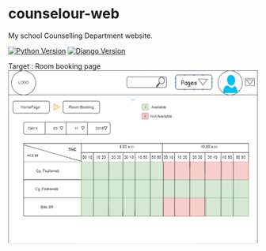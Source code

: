 # counselour-web
My school Counselling Department website.

[![Python Version](https://img.shields.io/badge/python-3.6-brightgreen.svg)](https://python.org)
[![Django Version](https://img.shields.io/badge/django-2.1-brightgreen.svg)](https://djangoproject.com)

Target : Room booking page
![Img](https://github.com/ChronoHaxx/counselour-web/blob/master/roombooking_home.PNG?raw=true)
